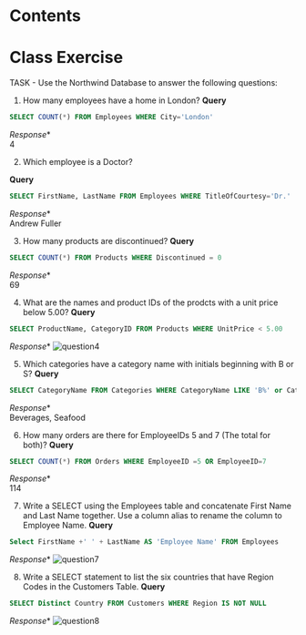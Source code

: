 # Contents

# Class Exercise
TASK - Use the Northwind Database to answer the following questions:
1. How many employees have a home in London?
**Query**
```sql
SELECT COUNT(*) FROM Employees WHERE City='London'
```
*Response**  
4

2. Which employee is a Doctor?

**Query**
```sql
SELECT FirstName, LastName FROM Employees WHERE TitleOfCourtesy='Dr.'
```
*Response**  
Andrew Fuller

3. How many products are discontinued? 
**Query**
```sql
SELECT COUNT(*) FROM Products WHERE Discontinued = 0
```
*Response**  
69

4. What are the names and product IDs of the prodcts with a unit price below 5.00? 
**Query**
```sql
SELECT ProductName, CategoryID FROM Products WHERE UnitPrice < 5.00
```
*Response**
![question4]()

5. Which categories have a category name with initials beginning with B or S?
**Query**
```sql
SELECT CategoryName FROM Categories WHERE CategoryName LIKE 'B%' or CategoryName LIKE 'S%' 
```
*Response**  
Beverages, Seafood

6. How many orders are there for EmployeeIDs 5 and 7 (The total for both)?
**Query**
```sql
SELECT COUNT(*) FROM Orders WHERE EmployeeID =5 OR EmployeeID=7
```
*Response**  
114

7. Write a SELECT using the Employees table and concatenate First Name and Last Name together. Use a column alias to rename the column to Employee Name.
**Query**
```sql
Select FirstName +' ' + LastName AS 'Employee Name' FROM Employees
```
*Response**
![question7]()

8. Write a SELECT statement to list the six countries that have Region Codes in the Customers Table. 
**Query**
```sql
SELECT Distinct Country FROM Customers WHERE Region IS NOT NULL
```
*Response**
![question8]()


